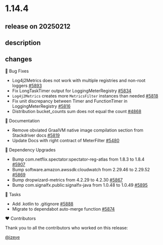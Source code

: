 # 1.14.4

## release on 20250212
## description
## changes
🐞 Bug Fixes

* Log4j2Metrics does not work with multiple registries and non-root loggers <a href="https://github.com/micrometer-metrics/micrometer/issues/5893" data-hovercard-type="issue" data-hovercard-url="/micrometer-metrics/micrometer/issues/5893/hovercard">#5893</a>
* Fix LongTaskTimer output for LoggingMeterRegistry <a href="https://github.com/micrometer-metrics/micrometer/issues/5834" data-hovercard-type="issue" data-hovercard-url="/micrometer-metrics/micrometer/issues/5834/hovercard">#5834</a>
* <code>Log4j2Metrics</code> creates more <code>MetricsFilter</code> instances than needed <a href="https://github.com/micrometer-metrics/micrometer/pull/5818" data-hovercard-type="pull_request" data-hovercard-url="/micrometer-metrics/micrometer/pull/5818/hovercard">#5818</a>
* Fix unit discrepancy between Timer and FunctionTimer in LoggingMeterRegistry <a href="https://github.com/micrometer-metrics/micrometer/issues/5816" data-hovercard-type="issue" data-hovercard-url="/micrometer-metrics/micrometer/issues/5816/hovercard">#5816</a>
* Distribution bucket_counts sum does not equal the count <a href="https://github.com/micrometer-metrics/micrometer/issues/4868" data-hovercard-type="issue" data-hovercard-url="/micrometer-metrics/micrometer/issues/4868/hovercard">#4868</a>

📔 Documentation

* Remove obviated GraalVM native image compilation section from Stackdriver docs <a href="https://github.com/micrometer-metrics/micrometer/issues/5819" data-hovercard-type="issue" data-hovercard-url="/micrometer-metrics/micrometer/issues/5819/hovercard">#5819</a>
* Update Docs with right contract of MeterFilter <a href="https://github.com/micrometer-metrics/micrometer/issues/5480" data-hovercard-type="issue" data-hovercard-url="/micrometer-metrics/micrometer/issues/5480/hovercard">#5480</a>

🔨 Dependency Upgrades

* Bump com.netflix.spectator:spectator-reg-atlas from 1.8.3 to 1.8.4 <a href="https://github.com/micrometer-metrics/micrometer/pull/5907" data-hovercard-type="pull_request" data-hovercard-url="/micrometer-metrics/micrometer/pull/5907/hovercard">#5907</a>
* Bump software.amazon.awssdk:cloudwatch from 2.29.46 to 2.29.52 <a href="https://github.com/micrometer-metrics/micrometer/pull/5869" data-hovercard-type="pull_request" data-hovercard-url="/micrometer-metrics/micrometer/pull/5869/hovercard">#5869</a>
* Bump dropwizard-metrics from 4.2.29 to 4.2.30 <a href="https://github.com/micrometer-metrics/micrometer/pull/5867" data-hovercard-type="pull_request" data-hovercard-url="/micrometer-metrics/micrometer/pull/5867/hovercard">#5867</a>
* Bump com.signalfx.public:signalfx-java from 1.0.48 to 1.0.49 <a href="https://github.com/micrometer-metrics/micrometer/pull/5895" data-hovercard-type="pull_request" data-hovercard-url="/micrometer-metrics/micrometer/pull/5895/hovercard">#5895</a>

📝 Tasks

* Add .kotlin to .gitignore <a href="https://github.com/micrometer-metrics/micrometer/issues/5888" data-hovercard-type="issue" data-hovercard-url="/micrometer-metrics/micrometer/issues/5888/hovercard">#5888</a>
* Migrate to dependabot auto-merge function <a href="https://github.com/micrometer-metrics/micrometer/issues/5874" data-hovercard-type="issue" data-hovercard-url="/micrometer-metrics/micrometer/issues/5874/hovercard">#5874</a>

❤️ Contributors

Thank you to all the contributors who worked on this release:

<a class="user-mention notranslate" data-hovercard-type="user" data-hovercard-url="/users/izeye/hovercard" data-octo-click="hovercard-link-click" data-octo-dimensions="link_type:self" href="https://github.com/izeye">@izeye</a>


